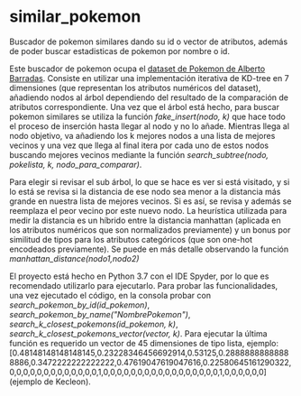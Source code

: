 # similar_pokemon
Buscador de pokemon similares dando su id o vector de atributos, además de poder buscar estadisticas de pokemon por nombre o id.

Este buscador de pokemon ocupa el [dataset de Pokemon de Alberto Barradas](https://www.kaggle.com/abcsds/pokemon). Consiste en utilizar una implementación iterativa de KD-tree en 7 dimensiones (que representan los atributos numéricos del dataset), añadiendo nodos al árbol dependiendo del resultado de la comparación de atributos correspondiente. Una vez que el árbol está hecho, para buscar pokemon similares se utiliza la función *fake_insert(nodo, k)* que hace todo el proceso de inserción hasta llegar al nodo y no lo añade. Mientras llega al nodo objetivo, va añadiendo los k mejores nodos a una lista de mejores vecinos y una vez que llega al final itera por cada uno de estos nodos buscando mejores vecinos mediante la función *search_subtree(nodo, pokelista, k, nodo_para_comparar)*.

Para elegir si revisar el sub árbol, lo que se hace es ver si está visitado, y si lo está se revisa si la distancia de ese nodo sea menor a la distancia más grande en nuestra lista de mejores vecinos. Si es así, se revisa y además se reemplaza el peor vecino por este nuevo nodo. La heurística utilizada para medir la distancia es un híbrido entre la distancia manhattan (aplicada en los atributos numéricos que son normalizados previamente) y un bonus por similitud de tipos para los atributos categóricos (que son one-hot encodeados previamente). Se puede en más detalle observando la función *manhattan_distance(nodo1,nodo2)*

El proyecto está hecho en Python 3.7 con el IDE Spyder, por lo que es recomendado utilizarlo para ejecutarlo. Para probar las funcionalidades, una vez ejecutado el código, en la consola probar con *search_pokemon_by_id(id_pokemon)*, *search_pokemon_by_name("NombrePokemon")*, *search_k_closest_pokemons(id_pokemon, k)*, *search_k_closest_pokemons_vector(vector, k)*. Para ejecutar la última función es requerido un vector de 45 dimensiones de tipo lista, ejemplo: [0.48148148148148145,0.23228346456692914,0.53125,0.28888888888888886,0.3472222222222222,0.47619047619047616,0.22580645161290322, 0,0,0,0,0,0,0,0,0,0,0,0,0,1,0,0,0,0,0,0,0,0,0,0,0,0,0,0,0,0,0,1,0,0,0,0,0,0] (ejemplo de Kecleon).
